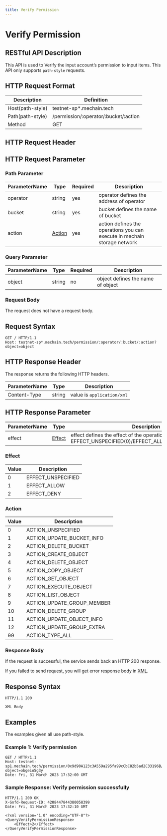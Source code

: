 ```yaml
---
title: Verify Permission
---
```


# Verify Permission

## RESTful API Description

This API is used to Verify the input account’s permission to input items. This API only supports `path-style` requests.

## HTTP Request Format

| Description      | Definition                            |
| ---------------- | ------------------------------------- |
| Host(path-style) | testnet-sp*.mechain.tech              |
| Path(path-style) | /permission/:operator/:bucket/:action |
| Method           | GET                                   |

## HTTP Request Header

## HTTP Request Parameter

### Path Parameter

| ParameterName | Type              | Required | Description                                                              |
| ------------- | ----------------- | -------- | ------------------------------------------------------------------------ |
| operator      | string            | yes      | operator defines the address of operator                                 |
| bucket        | string            | yes      | bucket defines the name of bucket                                        |
| action        | [Action](#action) | yes      | action defines the operations you can execute in mechain storage network |

### Query Parameter

| ParameterName | Type   | Required | Description                       |
| ------------- | ------ | -------- | --------------------------------- |
| object        | string | no       | object defines the name of object |

### Request Body

The request does not have a request body.

## Request Syntax

```HTTP
GET / HTTP/1.1
Host: testnet-sp*.mechain.tech/permission/:operator/:bucket/:action?object=object
```

## HTTP Response Header

The response returns the following HTTP headers.

| ParameterName | Type   | Description                |
| ------------- | ------ | -------------------------- |
| Content-Type  | string | value is `application/xml` |

## HTTP Response Parameter

| ParameterName | Type              | Description                                                                                                         |
| ------------- | ----------------- | ------------------------------------------------------------------------------------------------------------------- |
| effect        | [Effect](#effect) | effect defines the effect of the operation permission, include EFFECT_UNSPECIFIED(0)/EFFECT_ALLOW(1)/EFFECT_DENY(2) |

### Effect

| Value | Description        |
| ----- | ------------------ |
| 0     | EFFECT_UNSPECIFIED |
| 1     | EFFECT_ALLOW       |
| 2     | EFFECT_DENY        |

### Action

| Value | Description                |
| ----- | -------------------------- |
| 0     | ACTION_UNSPECIFIED         |
| 1     | ACTION_UPDATE_BUCKET_INFO  |
| 2     | ACTION_DELETE_BUCKET       |
| 3     | ACTION_CREATE_OBJECT       |
| 4     | ACTION_DELETE_OBJECT       |
| 5     | ACTION_COPY_OBJECT         |
| 6     | ACTION_GET_OBJECT          |
| 7     | ACTION_EXECUTE_OBJECT      |
| 8     | ACTION_LIST_OBJECT         |
| 9     | ACTION_UPDATE_GROUP_MEMBER |
| 10    | ACTION_DELETE_GROUP        |
| 11    | ACTION_UPDATE_OBJECT_INFO  |
| 12    | ACTION_UPDATE_GROUP_EXTRA  |
| 99    | ACTION_TYPE_ALL            |

### Response Body

If the request is successful, the service sends back an HTTP 200 response.

If you failed to send request, you will get error response body in [XML](./sp_response.md#sp-error-response).

## Response Syntax

```HTTP
HTTP/1.1 200

XML Body
```

## Examples

The examples given all use path-style.

### Example 1: Verify permission

```HTTP
GET / HTTP/1.1
Host: testnet-sp1.mechain.tech/permission/0x9d90A123c3A559a295fa99cCbC82b5ad2C33196B/asnnv/6?object=obgeio5g3y
Date: Fri, 31 March 2023 17:32:00 GMT
```

### Sample Response: Verify permission successfully

```HTTP
HTTP/1.1 200 OK
X-Gnfd-Request-ID: 4208447844380058399
Date: Fri, 31 March 2023 17:32:10 GMT

<?xml version="1.0" encoding="UTF-8"?>
<QueryVerifyPermissionResponse>
    <Effect>2</Effect>
</QueryVerifyPermissionResponse>
```

